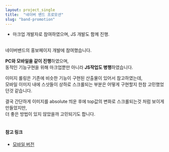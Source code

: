 ```yaml
---
layout: project_single
title:  "네이버 밴드 프로모션"
slug: "band-promotion"
---
```


- 마크업 개발자로 참여하였으며, JS 개발도 함께 진행.
<br><br>

네이버밴드의 홍보페이지 개발에 참여했습니다.<br>

**PC와 모바일을 같이 진행**하였으며,<br>
동적인 기능구현을 위해 마크업뿐만 아니라 **JS작업도 병행**하였습니다.<br>

이미지 롤링은 기존에 비슷한 기능이 구현된 산출물이 있어서 참고하였는데,<br>
모바일 이미지 내에 스샷들이 상하로 스크롤되는 부분은 어떻게 구현할지 한참 고민했었던것 같습니다.<br>

결국 간단하게 이미지를 absolute 띄운 후에 top값의 변화로 스크롤되는것 처럼 보이게 만들었지만,<br>
더 좋은 방법이 있지 않았을까 고민되기도 합니다.<br><br>

#### 참고 링크 ####
* <a href="http://promotion.band.us/bandstory2/m" target="_blank">모바일 버전</a>
